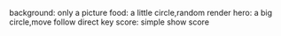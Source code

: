 background:  only a picture
food: a little circle,random render
hero: a big circle,move follow direct key
score: simple show score
